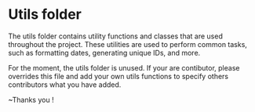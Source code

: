 # Utils folder

The utils folder contains utility functions and classes that are used throughout the project. These utilities are used to perform common tasks, such as formatting dates, generating unique IDs, and more.

For the moment, the utils folder is unused. If your are contibutor, please overrides this file and add your own utils functions to specify others contributors what you have added.

~Thanks you !